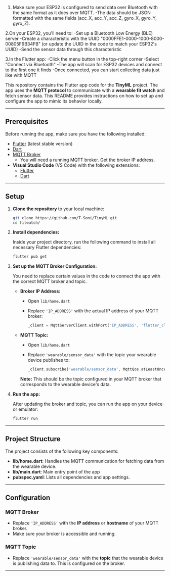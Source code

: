 1. Make sure your ESP32 is configured to send data over Bluetooth with the same format as it does over MQTT.
  -The data should be JSON formatted with the same fields (acc_X, acc_Y, acc_Z, gyro_X, gyro_Y, gyro_Z).
   
2.On your ESP32, you'll need to:
  -Set up a Bluetooth Low Energy (BLE) server
  -Create a characteristic with the UUID "0000FFE1-0000-1000-8000-00805F9B34FB" (or update the UUID in the code to match your ESP32's UUID)
  -Send the sensor data through this characteristic
  
3.In the Flutter app:
  -Click the menu button in the top-right corner
  -Select "Connect via Bluetooth"
  -The app will scan for ESP32 devices and connect to the first one it finds
  -Once connected, you can start collecting data just like with MQTT

  













This repository contains the Flutter app code for the **TinyML** project. The app uses the **MQTT protocol** to communicate with a **wearable fit watch** and fetch sensor data. This README provides instructions on how to set up and configure the app to mimic its behavior locally.

---

## Prerequisites

Before running the app, make sure you have the following installed:

- [Flutter](https://flutter.dev/docs/get-started/install) (latest stable version)
- [Dart](https://dart.dev/get-dart)
- [MQTT Broker](#)
  - You will need a running MQTT broker. Get the broker IP address.
- **Visual Studio Code** (VS Code) with the following extensions:
  - [Flutter](https://marketplace.visualstudio.com/items?itemName=Dart-Code.flutter)
  - [Dart](https://marketplace.visualstudio.com/items?itemName=Dart-Code.dart-code)
---

## Setup

1. **Clone the repository** to your local machine:

    ```bash
    git clone https://github.com/T-Soni/TinyML.git
    cd fitwatch/
    ```

2. **Install dependencies:**

    Inside your project directory, run the following command to install all necessary Flutter dependencies:

    ```bash
    flutter pub get
    ```

3. **Set up the MQTT Broker Configuration:**

    You need to replace certain values in the code to connect the app with the correct MQTT broker and topic.

    - **Broker IP Address:**
      - Open `lib/home.dart`
      - Replace `'IP_ADDRESS'` with the actual IP address of your MQTT broker:

        ```dart
        _client = MqttServerClient.withPort('IP_ADDRESS', 'flutter_client', 1883);
        ```

    - **MQTT Topic:**
      - Open `lib/home.dart`
      - Replace `'wearable/sensor_data'` with the topic your wearable device publishes to:

        ```dart
        _client.subscribe('wearable/sensor_data', MqttQos.atLeastOnce);
        ```

      **Note:** This should be the topic configured in your MQTT broker that corresponds to the wearable device's data.

4. **Run the app:**

    After updating the broker and topic, you can run the app on your device or emulator:

    ```bash
    flutter run
    ```

---

## Project Structure

The project consists of the following key components:

- **lib/home.dart**: Handles the MQTT communication for fetching data from the wearable device.
- **lib/main.dart**: Main entry point of the app
- **pubspec.yaml**: Lists all dependencies and app settings.

---

## Configuration

### MQTT Broker

- Replace `'IP_ADDRESS'` with the **IP address** or **hostname** of your MQTT broker.
- Make sure your broker is accessible and running.

### MQTT Topic

- Replace `'wearable/sensor_data'` with the **topic** that the wearable device is publishing data to. This is configured on the broker.

---


